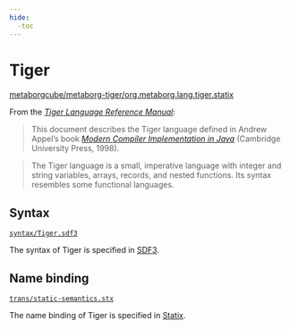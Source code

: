 ```yaml
---
hide:
  -toc
---
```


# Tiger

[metaborgcube/metaborg-tiger/org.metaborg.lang.tiger.statix]

[metaborgcube/metaborg-tiger/org.metaborg.lang.tiger.statix]: https://github.com/metaborgcube/metaborg-tiger/tree/master/org.metaborg.lang.tiger.statix "The original language project on GitHub"

From the [_Tiger Language Reference Manual_](https://www.cs.columbia.edu/~sedwards/classes/2002/w4115/tiger.pdf):

> This document describes the Tiger language defined in Andrew Appel’s book
[_Modern Compiler Implementation in Java_](https://www.cs.princeton.edu/~appel/modern/java/)
(Cambridge University Press, 1998).

> The Tiger language is a small, imperative language with integer and string variables,
arrays, records, and nested functions.
Its syntax resembles some functional languages.

## Syntax

[`syntax/Tiger.sdf3`](syntax/Tiger.sdf3.md)

The syntax of Tiger is specified in [SDF3].

## Name binding

[`trans/static-semantics.stx`](trans/static-semantics.stx.md)

The name binding of Tiger is specified in [Statix].

[NaBL]: https://www.metaborg.org/en/latest/source/langdev/meta/lang/nabl2/nabl.html
[NaBL2]: https://www.metaborg.org/en/latest/source/langdev/meta/lang/nabl2/index.html
[SDF3]: https://spoofax.dev/references/sdf3/
[Statix]: https://spoofax.dev/references/statix/
[MetaBorgCube]: https://github.com/MetaBorgCube
[Tiger]: https://github.com/MetaBorgCube/metaborg-tiger
